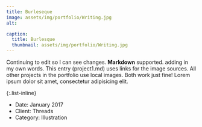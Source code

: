 ```yaml
---
title: Burleseque
image: assets/img/portfolio/Writing.jpg
alt:

caption:
  title: Burlesque
  thumbnail: assets/img/portfolio/Writing.jpg
---
```

Continuing to edit so I can see changes. **Markdown** supported. adding in my own words. This entry (project1.md) uses links for the image sources. All other projects in the portfolio use local images. Both work just fine! Lorem ipsum dolor sit amet, consectetur adipisicing elit.

{:.list-inline}
- Date: January 2017
- Client: Threads
- Category: Illustration

